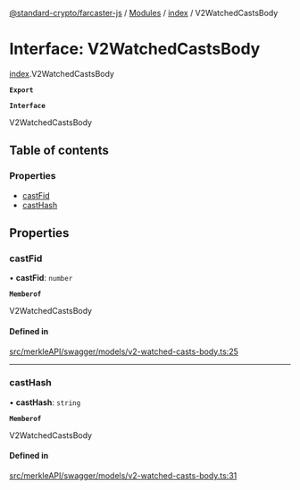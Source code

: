 [@standard-crypto/farcaster-js](../README.md) / [Modules](../modules.md) / [index](../modules/index.md) / V2WatchedCastsBody

# Interface: V2WatchedCastsBody

[index](../modules/index.md).V2WatchedCastsBody

**`Export`**

**`Interface`**

V2WatchedCastsBody

## Table of contents

### Properties

- [castFid](index.V2WatchedCastsBody.md#castfid)
- [castHash](index.V2WatchedCastsBody.md#casthash)

## Properties

### castFid

• **castFid**: `number`

**`Memberof`**

V2WatchedCastsBody

#### Defined in

[src/merkleAPI/swagger/models/v2-watched-casts-body.ts:25](https://github.com/standard-crypto/farcaster-js/blob/main/src/merkleAPI/swagger/models/v2-watched-casts-body.ts#L25)

___

### castHash

• **castHash**: `string`

**`Memberof`**

V2WatchedCastsBody

#### Defined in

[src/merkleAPI/swagger/models/v2-watched-casts-body.ts:31](https://github.com/standard-crypto/farcaster-js/blob/main/src/merkleAPI/swagger/models/v2-watched-casts-body.ts#L31)
